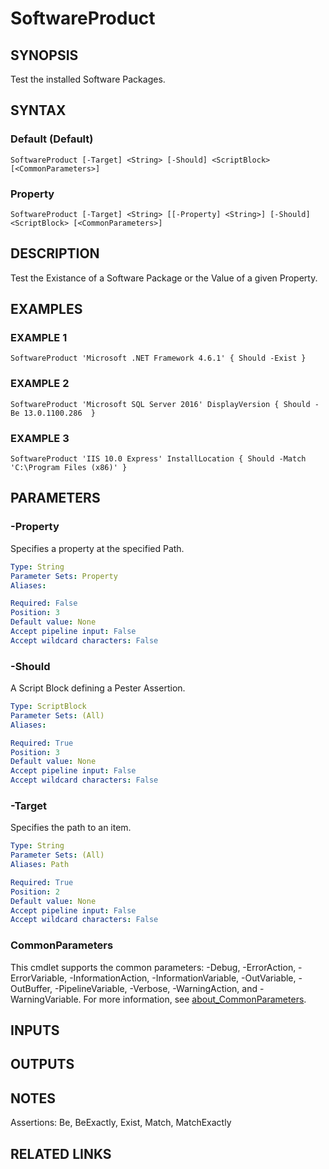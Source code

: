 ﻿---
external help file: infraspective-help.xml
Module Name: infraspective
online version: https://github.com/aldrichtr/infraspective/blob/main/docs/help/SoftwareProduct.md
schema: 2.0.0
---

# SoftwareProduct

## SYNOPSIS
Test the installed Software Packages.

## SYNTAX

### Default (Default)
```
SoftwareProduct [-Target] <String> [-Should] <ScriptBlock> [<CommonParameters>]
```

### Property
```
SoftwareProduct [-Target] <String> [[-Property] <String>] [-Should] <ScriptBlock> [<CommonParameters>]
```

## DESCRIPTION
Test the Existance of a Software Package or the Value of a given Property.

## EXAMPLES

### EXAMPLE 1
```
SoftwareProduct 'Microsoft .NET Framework 4.6.1' { Should -Exist }
```

### EXAMPLE 2
```
SoftwareProduct 'Microsoft SQL Server 2016' DisplayVersion { Should -Be 13.0.1100.286  }
```

### EXAMPLE 3
```
SoftwareProduct 'IIS 10.0 Express' InstallLocation { Should -Match 'C:\Program Files (x86)' }
```

## PARAMETERS

### -Property
Specifies a property at the specified Path.

```yaml
Type: String
Parameter Sets: Property
Aliases:

Required: False
Position: 3
Default value: None
Accept pipeline input: False
Accept wildcard characters: False
```

### -Should
A Script Block defining a Pester Assertion.

```yaml
Type: ScriptBlock
Parameter Sets: (All)
Aliases:

Required: True
Position: 3
Default value: None
Accept pipeline input: False
Accept wildcard characters: False
```

### -Target
Specifies the path to an item.

```yaml
Type: String
Parameter Sets: (All)
Aliases: Path

Required: True
Position: 2
Default value: None
Accept pipeline input: False
Accept wildcard characters: False
```

### CommonParameters
This cmdlet supports the common parameters: -Debug, -ErrorAction, -ErrorVariable, -InformationAction, -InformationVariable, -OutVariable, -OutBuffer, -PipelineVariable, -Verbose, -WarningAction, and -WarningVariable. For more information, see [about_CommonParameters](http://go.microsoft.com/fwlink/?LinkID=113216).

## INPUTS

## OUTPUTS

## NOTES
Assertions: Be, BeExactly, Exist, Match, MatchExactly

## RELATED LINKS

